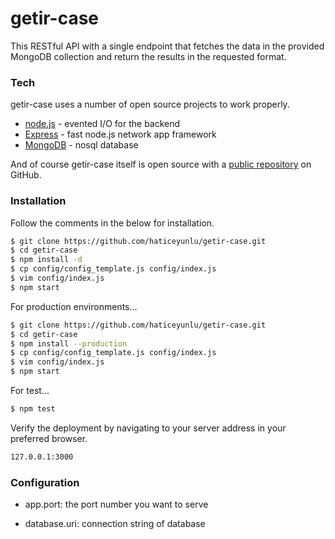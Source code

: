 # getir-case

This RESTful API with a single endpoint that fetches the data in the
provided MongoDB collection and return the results in the requested format.

### Tech

getir-case uses a number of open source projects to work properly.
* [node.js] - evented I/O for the backend
* [Express] - fast node.js network app framework 
* [MongoDB] - nosql database

And of course getir-case itself is open source with a [public repository][git]
 on GitHub.

### Installation

Follow the comments in the below for installation.

```sh
$ git clone https://github.com/haticeyunlu/getir-case.git
$ cd getir-case
$ npm install -d
$ cp config/config_template.js config/index.js
$ vim config/index.js
$ npm start
```

For production environments...

```sh
$ git clone https://github.com/haticeyunlu/getir-case.git
$ cd getir-case
$ npm install --production
$ cp config/config_template.js config/index.js
$ vim config/index.js
$ npm start
```

For test...

```sh
$ npm test
```

Verify the deployment by navigating to your server address in your preferred browser.

```sh
127.0.0.1:3000
```
### Configuration

* app.port: the port number you want to serve
* database.uri: connection string of database


   [git]: <https://github.com/haticeyunlu/getir-case>
   [node.js]: <http://nodejs.org>
   [express]: <http://expressjs.com>
   [MongoDB]: <https://www.mongodb.com/>
   [AngularJS]: <http://angularjs.org>
  

